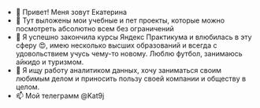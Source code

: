 - 👋 Привет! Меня зовут Екатерина
- 👀 Тут выложены мои учебные и пет проекты, которые можно посмотреть абсолютно всем без ограничений
- 🌱 Я успешно закончила курсы Яндекс Практикума и влюбилась в эту сферу 😍, имею несколько высших образований и всегда с удовольствием учусь чему-то новому. Люблю футбол, занимаюсь айкидо и туризмом.
- 💞️ Я ищу работу аналитиком данных, хочу заниматься своим любимым делом и приносить пользу своей компании и обществу в целом.
- 📫 Мой телеграмм @Kat9j

<!---
Kat9j/Kat9j is a ✨ special ✨ repository because its `README.md` (this file) appears on your GitHub profile.
You can click the Preview link to take a look at your changes.
--->
